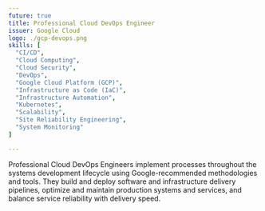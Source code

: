 ```yaml
---
future: true
title: Professional Cloud DevOps Engineer
issuer: Google Cloud
logo: ./gcp-devops.png
skills: [
  "CI/CD",
  "Cloud Computing",
  "Cloud Security",
  "DevOps",
  "Google Cloud Platform (GCP)",
  "Infrastructure as Code (IaC)",
  "Infrastructure Automation",
  "Kubernetes",
  "Scalability",
  "Site Reliability Engineering",
  "System Monitoring"
]

---
```

Professional Cloud DevOps Engineers implement processes throughout the systems development lifecycle using Google-recommended methodologies and tools. They build and deploy software and infrastructure delivery pipelines, optimize and maintain production systems and services, and balance service reliability with delivery speed.
